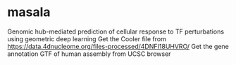 # masala
Genomic hub-mediated prediction of cellular response to TF perturbations using geometric deep learning
Get the Cooler file from https://data.4dnucleome.org/files-processed/4DNFI18UHVRO/
Get the gene annotation GTF of human assembly from UCSC browser

